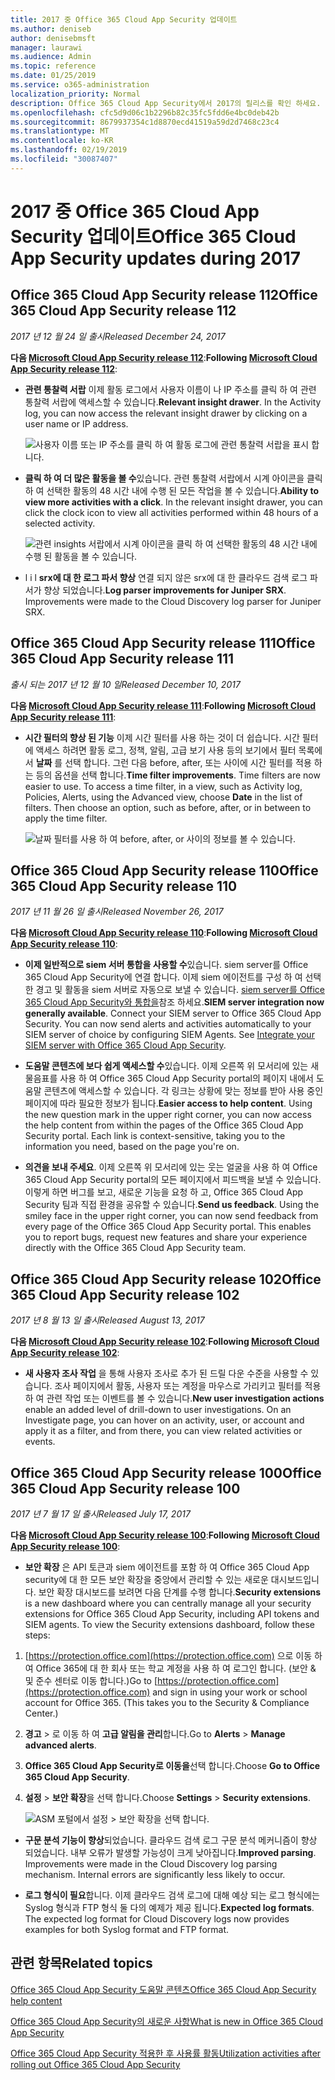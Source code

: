 ```yaml
---
title: 2017 중 Office 365 Cloud App Security 업데이트
ms.author: deniseb
author: denisebmsft
manager: laurawi
ms.audience: Admin
ms.topic: reference
ms.date: 01/25/2019
ms.service: o365-administration
localization_priority: Normal
description: Office 365 Cloud App Security에서 2017의 릴리스를 확인 하세요.
ms.openlocfilehash: cfc5d9d06c1b2296b82c35fc5fdd6e4bc0deb42b
ms.sourcegitcommit: 8679937354c1d8870ecd41519a59d2d7468c23c4
ms.translationtype: MT
ms.contentlocale: ko-KR
ms.lasthandoff: 02/19/2019
ms.locfileid: "30087407"
---
```

# <a name="office-365-cloud-app-security-updates-during-2017"></a><span data-ttu-id="4a17a-103">2017 중 Office 365 Cloud App Security 업데이트</span><span class="sxs-lookup"><span data-stu-id="4a17a-103">Office 365 Cloud App Security updates during 2017</span></span>
    
## <a name="office-365-cloud-app-security-release-112"></a><span data-ttu-id="4a17a-104">Office 365 Cloud App Security release 112</span><span class="sxs-lookup"><span data-stu-id="4a17a-104">Office 365 Cloud App Security release 112</span></span>

<span data-ttu-id="4a17a-105">*2017 년 12 월 24 일 출시*</span><span class="sxs-lookup"><span data-stu-id="4a17a-105">*Released December 24, 2017*</span></span> 
  
<span data-ttu-id="4a17a-106">**다음 [Microsoft Cloud App Security release 112](https://docs.microsoft.com/cloud-app-security/release-notes#cloud-app-security-release-112)**:</span><span class="sxs-lookup"><span data-stu-id="4a17a-106">**Following [Microsoft Cloud App Security release 112](https://docs.microsoft.com/cloud-app-security/release-notes#cloud-app-security-release-112)**:</span></span> 
  
- <span data-ttu-id="4a17a-p101">**관련 통찰력 서랍** 이제 활동 로그에서 사용자 이름이 나 IP 주소를 클릭 하 여 관련 통찰력 서랍에 액세스할 수 있습니다.</span><span class="sxs-lookup"><span data-stu-id="4a17a-p101">**Relevant insight drawer**. In the Activity log, you can now access the relevant insight drawer by clicking on a user name or IP address.</span></span> 
    
    ![사용자 이름 또는 IP 주소를 클릭 하 여 활동 로그에 관련 통찰력 서랍을 표시 합니다.](media/8e32b3fa-8c0c-4c5e-b248-fe7d7e1b516d.png)
  
- <span data-ttu-id="4a17a-p102">**클릭 하 여 더 많은 활동을 볼 수**있습니다. 관련 통찰력 서랍에서 시계 아이콘을 클릭 하 여 선택한 활동의 48 시간 내에 수행 된 모든 작업을 볼 수 있습니다.</span><span class="sxs-lookup"><span data-stu-id="4a17a-p102">**Ability to view more activities with a click**. In the relevant insight drawer, you can click the clock icon to view all activities performed within 48 hours of a selected activity.</span></span> 
    
    ![관련 insights 서랍에서 시계 아이콘을 클릭 하 여 선택한 활동의 48 시간 내에 수행 된 활동을 볼 수 있습니다.](media/c6c96aa0-98e5-4205-8873-45f8d6fd0843.png)
  
- <span data-ttu-id="4a17a-p103">l i l **srx에 대 한 로그 파서 향상** 연결 되지 않은 srx에 대 한 클라우드 검색 로그 파서가 향상 되었습니다.</span><span class="sxs-lookup"><span data-stu-id="4a17a-p103">**Log parser improvements for Juniper SRX**. Improvements were made to the Cloud Discovery log parser for Juniper SRX.</span></span> 
    
## <a name="office-365-cloud-app-security-release-111"></a><span data-ttu-id="4a17a-115">Office 365 Cloud App Security release 111</span><span class="sxs-lookup"><span data-stu-id="4a17a-115">Office 365 Cloud App Security release 111</span></span>

<span data-ttu-id="4a17a-116">*출시 되는 2017 년 12 월 10 일*</span><span class="sxs-lookup"><span data-stu-id="4a17a-116">*Released December 10, 2017*</span></span> 
  
<span data-ttu-id="4a17a-117">**다음 [Microsoft Cloud App Security release 111](https://docs.microsoft.com/cloud-app-security/release-notes#cloud-app-security-release-111)**:</span><span class="sxs-lookup"><span data-stu-id="4a17a-117">**Following [Microsoft Cloud App Security release 111](https://docs.microsoft.com/cloud-app-security/release-notes#cloud-app-security-release-111)**:</span></span> 
  
- <span data-ttu-id="4a17a-p104">**시간 필터의 향상 된 기능** 이제 시간 필터를 사용 하는 것이 더 쉽습니다. 시간 필터에 액세스 하려면 활동 로그, 정책, 알림, 고급 보기 사용 등의 보기에서 필터 목록에서 **날짜** 를 선택 합니다. 그런 다음 before, after, 또는 사이에 시간 필터를 적용 하는 등의 옵션을 선택 합니다.</span><span class="sxs-lookup"><span data-stu-id="4a17a-p104">**Time filter improvements**. Time filters are now easier to use. To access a time filter, in a view, such as Activity log, Policies, Alerts, using the Advanced view, choose **Date** in the list of filters. Then choose an option, such as before, after, or in between to apply the time filter.</span></span> 
    
    ![날짜 필터를 사용 하 여 before, after, or 사이의 정보를 볼 수 있습니다.](media/9dbb2a10-f68f-413b-8b4e-88911152cb92.png)
  
## <a name="office-365-cloud-app-security-release-110"></a><span data-ttu-id="4a17a-123">Office 365 Cloud App Security release 110</span><span class="sxs-lookup"><span data-stu-id="4a17a-123">Office 365 Cloud App Security release 110</span></span>

<span data-ttu-id="4a17a-124">*2017 년 11 월 26 일 출시*</span><span class="sxs-lookup"><span data-stu-id="4a17a-124">*Released November 26, 2017*</span></span> 
  
<span data-ttu-id="4a17a-125">**다음 [Microsoft Cloud App Security release 110](https://docs.microsoft.com/cloud-app-security/release-notes#cloud-app-security-release-110)**:</span><span class="sxs-lookup"><span data-stu-id="4a17a-125">**Following [Microsoft Cloud App Security release 110](https://docs.microsoft.com/cloud-app-security/release-notes#cloud-app-security-release-110)**:</span></span> 
  
- <span data-ttu-id="4a17a-p105">**이제 일반적으로 siem 서버 통합을 사용할 수**있습니다. siem server를 Office 365 Cloud App Security에 연결 합니다. 이제 siem 에이전트를 구성 하 여 선택한 경고 및 활동을 siem 서버로 자동으로 보낼 수 있습니다. [siem server를 Office 365 Cloud App Security와 통합을](integrate-your-siem-server-with-office-365-cas.md)참조 하세요.</span><span class="sxs-lookup"><span data-stu-id="4a17a-p105">**SIEM server integration now generally available**. Connect your SIEM server to Office 365 Cloud App Security. You can now send alerts and activities automatically to your SIEM server of choice by configuring SIEM Agents. See [Integrate your SIEM server with Office 365 Cloud App Security](integrate-your-siem-server-with-office-365-cas.md).</span></span>
    
- <span data-ttu-id="4a17a-p106">**도움말 콘텐츠에 보다 쉽게 액세스할 수**있습니다. 이제 오른쪽 위 모서리에 있는 새 물음표를 사용 하 여 Office 365 Cloud App Security portal의 페이지 내에서 도움말 콘텐츠에 액세스할 수 있습니다. 각 링크는 상황에 맞는 정보를 받아 사용 중인 페이지에 따라 필요한 정보가 됩니다.</span><span class="sxs-lookup"><span data-stu-id="4a17a-p106">**Easier access to help content**. Using the new question mark in the upper right corner, you can now access the help content from within the pages of the Office 365 Cloud App Security portal. Each link is context-sensitive, taking you to the information you need, based on the page you're on.</span></span> 
    
- <span data-ttu-id="4a17a-p107">**의견을 보내 주세요**. 이제 오른쪽 위 모서리에 있는 웃는 얼굴을 사용 하 여 Office 365 Cloud App Security portal의 모든 페이지에서 피드백을 보낼 수 있습니다. 이렇게 하면 버그를 보고, 새로운 기능을 요청 하 고, Office 365 Cloud App Security 팀과 직접 환경을 공유할 수 있습니다.</span><span class="sxs-lookup"><span data-stu-id="4a17a-p107">**Send us feedback**. Using the smiley face in the upper right corner, you can now send feedback from every page of the Office 365 Cloud App Security portal. This enables you to report bugs, request new features and share your experience directly with the Office 365 Cloud App Security team.</span></span> 
    
## <a name="office-365-cloud-app-security-release-102"></a><span data-ttu-id="4a17a-136">Office 365 Cloud App Security release 102</span><span class="sxs-lookup"><span data-stu-id="4a17a-136">Office 365 Cloud App Security release 102</span></span>

<span data-ttu-id="4a17a-137">*2017 년 8 월 13 일 출시*</span><span class="sxs-lookup"><span data-stu-id="4a17a-137">*Released August 13, 2017*</span></span> 
  
<span data-ttu-id="4a17a-138">**다음 [Microsoft Cloud App Security release 102](https://docs.microsoft.com/cloud-app-security/release-notes#cloud-app-security-release-102)**:</span><span class="sxs-lookup"><span data-stu-id="4a17a-138">**Following [Microsoft Cloud App Security release 102](https://docs.microsoft.com/cloud-app-security/release-notes#cloud-app-security-release-102)**:</span></span> 
  
- <span data-ttu-id="4a17a-p108">**새 사용자 조사 작업** 을 통해 사용자 조사로 추가 된 드릴 다운 수준을 사용할 수 있습니다. 조사 페이지에서 활동, 사용자 또는 계정을 마우스로 가리키고 필터를 적용 하 여 관련 작업 또는 이벤트를 볼 수 있습니다.</span><span class="sxs-lookup"><span data-stu-id="4a17a-p108">**New user investigation actions** enable an added level of drill-down to user investigations. On an Investigate page, you can hover on an activity, user, or account and apply it as a filter, and from there, you can view related activities or events.</span></span> 
    
## <a name="office-365-cloud-app-security-release-100"></a><span data-ttu-id="4a17a-141">Office 365 Cloud App Security release 100</span><span class="sxs-lookup"><span data-stu-id="4a17a-141">Office 365 Cloud App Security release 100</span></span>

<span data-ttu-id="4a17a-142">*2017 년 7 월 17 일 출시*</span><span class="sxs-lookup"><span data-stu-id="4a17a-142">*Released July 17, 2017*</span></span> 
  
<span data-ttu-id="4a17a-143">**다음 [Microsoft Cloud App Security release 100](https://docs.microsoft.com/cloud-app-security/release-notes#cloud-app-security-release-100)**:</span><span class="sxs-lookup"><span data-stu-id="4a17a-143">**Following [Microsoft Cloud App Security release 100](https://docs.microsoft.com/cloud-app-security/release-notes#cloud-app-security-release-100)**:</span></span> 
  
- <span data-ttu-id="4a17a-p109">**보안 확장** 은 API 토큰과 siem 에이전트를 포함 하 여 Office 365 Cloud App security에 대 한 모든 보안 확장을 중앙에서 관리할 수 있는 새로운 대시보드입니다. 보안 확장 대시보드를 보려면 다음 단계를 수행 합니다.</span><span class="sxs-lookup"><span data-stu-id="4a17a-p109">**Security extensions** is a new dashboard where you can centrally manage all your security extensions for Office 365 Cloud App Security, including API tokens and SIEM agents. To view the Security extensions dashboard, follow these steps:</span></span> 
    
1. <span data-ttu-id="4a17a-p110">[https://protection.office.com](https://protection.office.com) 으로 이동 하 여 Office 365에 대 한 회사 또는 학교 계정을 사용 하 여 로그인 합니다. (보안 &amp; 및 준수 센터로 이동 합니다.)</span><span class="sxs-lookup"><span data-stu-id="4a17a-p110">Go to [https://protection.office.com](https://protection.office.com) and sign in using your work or school account for Office 365. (This takes you to the Security &amp; Compliance Center.)</span></span> 
    
2. <span data-ttu-id="4a17a-148">**경고** \> 로 이동 하 여 **고급 알림을 관리**합니다.</span><span class="sxs-lookup"><span data-stu-id="4a17a-148">Go to **Alerts** \> **Manage advanced alerts**.</span></span>
    
3. <span data-ttu-id="4a17a-149">**Office 365 Cloud App Security로 이동을**선택 합니다.</span><span class="sxs-lookup"><span data-stu-id="4a17a-149">Choose **Go to Office 365 Cloud App Security**.</span></span>
  
4. <span data-ttu-id="4a17a-150">**설정** \> **보안 확장**을 선택 합니다.</span><span class="sxs-lookup"><span data-stu-id="4a17a-150">Choose **Settings** \> **Security extensions**.</span></span>
    
    ![ASM 포털에서 설정 \> 보안 확장을 선택 합니다.](media/f03d47a1-91ff-41b9-9baf-b514cffe41a8.png)
  
- <span data-ttu-id="4a17a-p111">**구문 분석 기능이 향상**되었습니다. 클라우드 검색 로그 구문 분석 메커니즘이 향상 되었습니다. 내부 오류가 발생할 가능성이 크게 낮아집니다.</span><span class="sxs-lookup"><span data-stu-id="4a17a-p111">**Improved parsing**. Improvements were made in the Cloud Discovery log parsing mechanism. Internal errors are significantly less likely to occur.</span></span> 
    
- <span data-ttu-id="4a17a-p112">**로그 형식이 필요**합니다. 이제 클라우드 검색 로그에 대해 예상 되는 로그 형식에는 Syslog 형식과 FTP 형식 둘 다의 예제가 제공 됩니다.</span><span class="sxs-lookup"><span data-stu-id="4a17a-p112">**Expected log formats**. The expected log format for Cloud Discovery logs now provides examples for both Syslog format and FTP format.</span></span> 
    
## <a name="related-topics"></a><span data-ttu-id="4a17a-157">관련 항목</span><span class="sxs-lookup"><span data-stu-id="4a17a-157">Related topics</span></span>

[<span data-ttu-id="4a17a-158">Office 365 Cloud App Security 도움말 콘텐츠</span><span class="sxs-lookup"><span data-stu-id="4a17a-158">Office 365 Cloud App Security help content</span></span>](office-365-cas-help.md)

[<span data-ttu-id="4a17a-159">Office 365 Cloud App Security의 새로운 사항</span><span class="sxs-lookup"><span data-stu-id="4a17a-159">What is new in Office 365 Cloud App Security</span></span>](new-in-office-365-cas.md)
  
[<span data-ttu-id="4a17a-160">Office 365 Cloud App Security 적용한 후 사용률 활동</span><span class="sxs-lookup"><span data-stu-id="4a17a-160">Utilization activities after rolling out Office 365 Cloud App Security</span></span>](utilization-activities-for-ocas.md)


